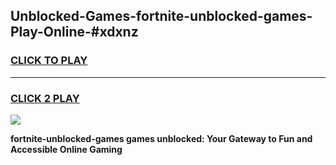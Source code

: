 
## Unblocked-Games-fortnite-unblocked-games-Play-Online-#xdxnz
<h3>
<a href="https://premium.freeplayer.one?title=fortnite-unblocked-games&ref=27F">CLICK TO PLAY</a></h3>
<hr>

<h3>
<a href="https://premium.freeplayer.one?title=fortnite-unblocked-games&ref=27F">CLICK 2 PLAY</a>
  
</h3>

<a href="https://premium.freeplayer.one?title=fortnite-unblocked-games&ref=27F"><img src="https://clearcache.store/games.png"></a>


**fortnite-unblocked-games games unblocked: Your Gateway to Fun and Accessible Online Gaming**

